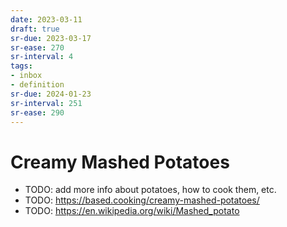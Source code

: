 ```yaml
---
date: 2023-03-11
draft: true
sr-due: 2023-03-17
sr-ease: 270
sr-interval: 4
tags:
- inbox
- definition
sr-due: 2024-01-23
sr-interval: 251
sr-ease: 290
---
```


# Creamy Mashed Potatoes

- TODO: add more info about potatoes, how to cook them, etc.
- TODO: https://based.cooking/creamy-mashed-potatoes/
- TODO: https://en.wikipedia.org/wiki/Mashed_potato